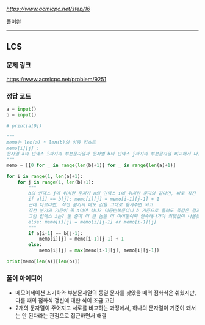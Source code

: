 *https://www.acmicpc.net/step/16*

풀이완

---

## LCS
### 문제 링크
https://www.acmicpc.net/problem/9251
### 정답 코드
```python
a = input()
b = input()

# print(a[0])

"""
memo는 len(a) * len(b)의 이중 리스트
memo[i][j] : 
문자열 a의 인덱스 i까지의 부분문자열과 문자열 b의 인덱스 j까지의 부분문자열 비교해서 나온 최대 공통 부분문자열 길이
"""
memo = [[0 for _ in range(len(b)+1)] for _ in range(len(a)+1)]

for i in range(1, len(a)+1):
    for j in range(1, len(b)+1):
        """
        b의 인덱스 j에 위치한 문자가 a의 인덱스 i에 위치한 문자와 같다면, 바로 직전 분기의 메모 값에서 +1
        if a[i] == b[j]: memo[i][j] = memo[i-1][j-1] + 1 
        근데 다르다면, 직전 분기의 메모 값을 그대로 옮겨주면 되고
        직전 분기의 기준이 꼭 a여야 하나? 이중반복문이니 b 기준으로 돌려도 똑같은 결과가 나와야 되는데
        그럼 인덱스 i는? 둘 중에 더 큰 놈을 더 이어붙이며 연속해나가야 최댓값이 나올듯
        else: memo[i][j] = memo[i][j-1] or memo[i-1][j]
        """
        if a[i-1] == b[j-1]:
            memo[i][j] = memo[i-1][j-1] + 1
        else:
            memo[i][j] = max(memo[i-1][j], memo[i][j-1])

print(memo[len(a)][len(b)])
```
### 풀이 아이디어
- 메모이제이션 초기화와 부분문자열의 동일 문자를 찾았을 때의 점화식은 쉬웠지만, 다를 때의 점화식 갱신에 대한 식이 조금 고민
- 2개의 문자열이 주어지고 서로를 비교하는 과정에서, 하나의 문자열이 기준이 돼서는 안 된다라는 관점으로 접근하면서 해결
